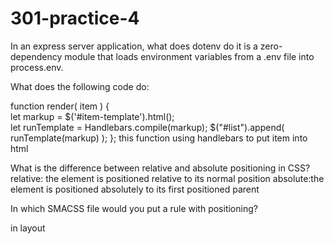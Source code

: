 # 301-practice-4

In an express server application, what does dotenv do
it is a zero-dependency module that loads environment variables from a .env file into process.env. 

What does the following code do:

function render( item ) {    
  let markup = $('#item-template').html();  
  let runTemplate = Handlebars.compile(markup);
  $("#list").append( runTemplate(markup) );
};
this function using handlebars to put item into html

What is the difference between relative and absolute positioning in CSS?
 relative: the element is positioned relative to its normal position
 absolute:the element is positioned absolutely to its first positioned parent


 In which SMACSS file would you put a rule with positioning?

in layout

